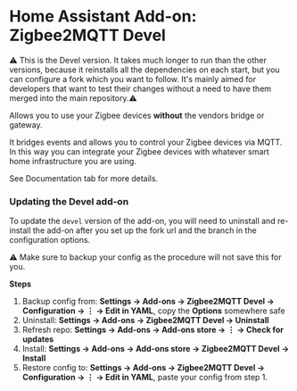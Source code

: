 # Home Assistant Add-on: Zigbee2MQTT Devel

⚠️ This is the Devel version. It takes much longer to run than the other versions, because it reinstalls all the dependencies on each start, but you can configure a fork which you want to follow. It's mainly aimed for developers that want to test their changes without a need to have them merged into the main repository.⚠️

Allows you to use your Zigbee devices **without** the vendors bridge or gateway.

It bridges events and allows you to control your Zigbee devices via MQTT. In this way you can integrate your Zigbee devices with whatever smart home infrastructure you are using.

See Documentation tab for more details.

### Updating the Devel add-on
To update the `devel` version of the add-on, you will need to uninstall and re-install the add-on after you set up the fork url and the branch in the configuration options.

⚠️ Make sure to backup your config as the procedure will not save this for you.

**Steps**
1. Backup config from: **Settings → Add-ons → Zigbee2MQTT Devel → Configuration → ⋮ → Edit in YAML**, copy the **Options** somewhere safe
1. Uninstall: **Settings → Add-ons → Zigbee2MQTT Devel → Uninstall**
1. Refresh repo: **Settings → Add-ons → Add-ons store → ⋮ → Check for updates**
1. Install: **Settings → Add-ons → Add-ons store → Zigbee2MQTT Devel → Install**
1. Restore config to: **Settings → Add-ons → Zigbee2MQTT Devel → Configuration → ⋮ → Edit in YAML**, paste your config from step 1.
